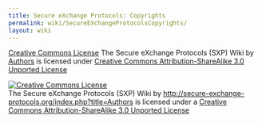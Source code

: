 ```yaml
---
title: Secure eXchange Protocols: Copyrights
permalink: wiki/SecureEXchangeProtocolsCopyrights/
layout: wiki
---
```


[Creative Commons License](http://creativecommons.org/licenses/by-sa/3.0/deed.en_US) The Secure eXchange Protocols (SXP) Wiki by [Authors](/SXP/wiki/Authors/ "wikilink") is licensed under [Creative Commons Attribution-ShareAlike 3.0 Unported License](http://creativecommons.org/licenses/by-sa/3.0/deed.en_US)







<a rel="license" href="http://creativecommons.org/licenses/by-sa/3.0/deed.en_US"><img alt="Creative Commons License" style="border-width:0" src="http://i.creativecommons.org/l/by-sa/3.0/88x31.png" /></a>  
<span xmlns:dct="http://purl.org/dc/terms/" property="dct:title">The
Secure eXchange Protocols (SXP) Wiki</span> by
<a xmlns:cc="http://creativecommons.org/ns#" href="http://secure-exchange-protocols.org/" property="cc:attributionName" rel="cc:attributionURL"><http://secure-exchange-protocols.org/index.php?title=Authors></a>
is licensed under a
<a rel="license" href="http://creativecommons.org/licenses/by-sa/3.0/deed.en_US">Creative
Commons Attribution-ShareAlike 3.0 Unported License</a>
